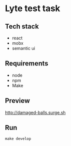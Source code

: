 # Lyte test task

## Tech stack

- react
- mobx
- semantic ui

## Requirements

- node
- npm
- Make

## Preview

http://damaged-balls.surge.sh

## Run

`make develop`

